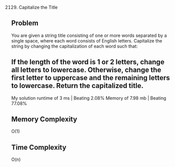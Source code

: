 2129. Capitalize the Title

Problem
------------------------------------------------------------------------------------------------------------------------------------------------------------------------------------------------------------------------------------------------------------------------
You are given a string title consisting of one or more words separated by a single space, where each word consists of English letters. Capitalize the string by changing the capitalization of each word such that:

If the length of the word is 1 or 2 letters, change all letters to lowercase.
Otherwise, change the first letter to uppercase and the remaining letters to lowercase.
Return the capitalized title.
------------------------------------------------------------------------------------------------------------------------------------------------------------------------------------------------------------------------------------------------------------------------

My solution 
    runtime of 3 ms   | Beating 2.08%
    Memory of 7.98 mb | Beating 77.08%


Memory Complexity
------------------------------------------------------------------
O(1)

Time Complexity
------------------------------------------------------------------
O(n)
